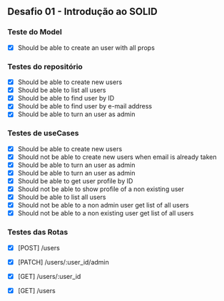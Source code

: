 ## Desafio 01 - Introdução ao SOLID

### Teste do Model
- [x] Should be able to create an user with all props

### Testes do repositório
- [x] Should be able to create new users
- [x] Should be able to list all users
- [x] Should be able to find user by ID
- [x] Should be able to find user by e-mail address
- [x] Should be able to turn an user as admin

### Testes de useCases
- [x] Should be able to create new users
- [x] Should not be able to create new users when email is already taken
- [x] Should be able to turn an user as admin
- [x] Should be able to turn an user as admin
- [x] Should be able to get user profile by ID
- [x] Should not be able to show profile of a non existing user
- [x] Should be able to list all users
- [x] Should not be able to a non admin user get list of all users
- [x] Should not be able to a non existing user get list of all users

### Testes das Rotas
- [x] [POST] /users
- [x] [PATCH] /users/:user_id/admin
- [x] [GET] /users/:user_id
- [x] [GET] /users

